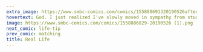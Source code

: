 ```yaml
---
extra_image: https://www.smbc-comics.com/comics/155888691320190526after.png
hovertext: God. I just realized I've slowly moved in sympathy from student to teacher. In 20 years do I start writing comics about how great university admins are?
image: https://www.smbc-comics.com/comics/1558886829-20190526 (1).png
next_comic: life-tip
prev_comic: matching
title: Real Life
---
```


